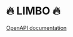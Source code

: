 # 🔥 LIMBO 🔥

[OpenAPI documentation](https://github.com/Limbo-Team/Limbo-backend/blob/main/docs/openapi.yml)
